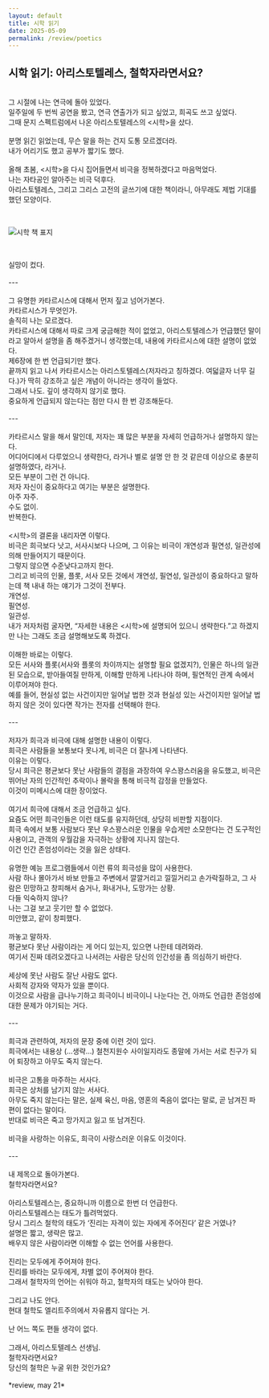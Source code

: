 ```yaml
---
layout: default
title: 시학 읽기
date: 2025-05-09
permalink: /review/poetics
---
```


## 시학 읽기: 아리스토텔레스, 철학자라면서요?<br>
<br>
그 시절에 나는 연극에 돌아 있었다.<br>
일주일에 두 번씩 공연을 봤고, 연극 연출가가 되고 싶었고, 희곡도 쓰고 싶었다.<br>
그때 문지 스펙트럼에서 나온 아리스토텔레스의 <시학>을 샀다.<br>
<br>
분명 읽긴 읽었는데, 무슨 말을 하는 건지 도통 모르겠더라.<br>
내가 어리기도 했고 공부가 짧기도 했다.<br>
<br>
올해 초봄, <시학>을 다시 집어들면서 비극을 정복하겠다고 마음먹었다.<br>
나는 자타공인 알아주는 비극 덕후다.<br>
아리스토텔레스, 그리고 그리스 고전의 글쓰기에 대한 책이라니, 아무래도 제법 기대를 했던 모양이다.<br>
<br>
<img src="{{ /images/poetics.jpeg | relative_url }}" alt="시학 책 표지" style="max-width: 100%; margin: 2em 0;" /><br>
<br>
실망이 컸다.<br>
<br>
---<br>
<br>
그 유명한 카타르시스에 대해서 먼저 짚고 넘어가본다.<br>
카타르시스가 무엇인가.<br>
솔직히 나는 모르겠다.<br>
카타르시스에 대해서 따로 크게 궁금해한 적이 없었고, 아리스토텔레스가 언급했던 말이라고 알아서 설명을 좀 해주겠거니 생각했는데, 내용에 카타르시스에 대한 설명이 없었다.<br>
제6장에 한 번 언급되기만 했다.<br>
끝까지 읽고 나서 카타르시스는 아리스토텔레스(저자라고 칭하겠다. 여덟글자 너무 길다.)가 딱히 강조하고 싶은 개념이 아니라는 생각이 들었다.<br>
그래서 나도. 깊이 생각하지 않기로 했다.<br>
중요하게 언급되지 않는다는 점만 다시 한 번 강조해둔다.<br>
<br>
---<br>
<br>
카타르시스 말을 해서 말인데, 저자는 꽤 많은 부분을 자세히 언급하거나 설명하지 않는다.<br>
어디어디에서 다루었으니 생략한다, 라거나 별로 설명 안 한 것 같은데 이상으로 충분히 설명하였다, 라거나.<br>
모든 부분이 그런 건 아니다.<br>
저자 자신이 중요하다고 여기는 부분은 설명한다.<br>
아주 자주.<br>
수도 없이.<br>
반복한다.<br>
<br>
<시학>의 결론을 내리자면 이렇다.<br>
비극은 희극보다 낫고, 서사시보다 나으며, 그 이유는 비극이 개연성과 필연성, 일관성에 의해 만들어지기 때문이다.<br>
그렇지 않으면 수준낮다고까지 한다.<br>
그리고 비극의 인물, 플롯, 서사 모든 것에서 개연성, 필연성, 일관성이 중요하다고 말하는데 책 내내 하는 얘기가 그것이 전부다.<br>
개연성.<br>
필연성.<br>
일관성.<br>
내가 저자처럼 굴자면, “자세한 내용은 <시학>에 설명되어 있으니 생략한다.”고 하겠지만 나는 그래도 조금 설명해보도록 하겠다.<br>
<br>
이해한 바로는 이렇다.<br>
모든 서사와 플롯(서사와 플롯의 차이까지는 설명할 필요 없겠지?), 인물은 하나의 일관된 모습으로, 받아들여질 만하게, 이해할 만하게 나타나야 하며, 필연적인 관계 속에서 이루어져야 한다.<br>
예를 들어, 현실성 없는 사건이지만 일어날 법한 것과 현실성 있는 사건이지만 일어날 법하지 않은 것이 있다면 작가는 전자를 선택해야 한다.<br>
<br>
---<br>
<br>
저자가 희극과 비극에 대해 설명한 내용이 이렇다.<br>
희극은 사람들을 보통보다 못나게, 비극은 더 잘나게 나타낸다.<br>
이유는 이렇다.<br>
당시 희극은 평균보다 못난 사람들의 결점을 과장하여 우스꽝스러움을 유도했고, 비극은 뛰어난 자의 인간적인 추락이나 몰락을 통해 비극적 감정을 만들었다.<br>
이것이 미메시스에 대한 장이었다.<br>
<br>
여기서 희극에 대해서 조금 언급하고 싶다.<br>
요즘도 어떤 희극인들은 이런 태도를 유지하던데, 상당히 비판할 지점이다.<br>
희극 속에서 보통 사람보다 못난 우스꽝스러운 인물을 우습게만 소모한다는 건 도구적인 사용이고, 관객의 우월감을 자극하는 상황에 지나지 않는다.<br>
이건 인간 존엄성이라는 것을 잃은 상태다.<br>
<br>
유명한 예능 프로그램들에서 이런 류의 희극성을 많이 사용한다.<br>
사람 하나 몰아가서 바보 만들고 주변에서 깔깔거리고 낄낄거리고 손가락질하고, 그 사람은 민망하고 창피해서 숨거나, 화내거나, 도망가는 상황.<br>
다들 익숙하지 않나?<br>
나는 그걸 보고 웃기만 할 수 없었다.<br>
미안했고, 같이 창피했다.<br>
<br>
까놓고 말하자.<br>
평균보다 못난 사람이라는 게 어디 있는지, 있으면 나한테 데려와라.<br>
여기서 진짜 데려오겠다고 나서려는 사람은 당신의 인간성을 좀 의심하기 바란다.<br>
<br>
세상에 못난 사람도 잘난 사람도 없다.<br>
사회적 강자와 약자가 있을 뿐이다.<br>
이것으로 사람을 급나누기하고 희극이니 비극이니 나눈다는 건, 아까도 언급한 존엄성에 대한 문제가 야기되는 거다.<br>
<br>
---<br>
<br>
희극과 관련하여, 저자의 문장 중에 이런 것이 있다.<br>
희극에서는 내용상 (…생략…) 철천지원수 사이일지라도 종말에 가서는 서로 친구가 되어 퇴장하고 아무도 죽지 않는다.<br>
<br>
비극은 고통을 마주하는 서사다.<br>
희극은 상처를 남기지 않는 서사다.<br>
아무도 죽지 않는다는 말은, 실제 육신, 마음, 영혼의 죽음이 없다는 말로, 곧 남겨진 파편이 없다는 말이다.<br>
반대로 비극은 죽고 망가지고 잃고 또 남겨진다.<br>
<br>
비극을 사랑하는 이유도, 희극이 사랑스러운 이유도 이것이다.<br>
<br>
---<br>
<br>
내 제목으로 돌아가본다.<br>
철학자라면서요?<br>
<br>
아리스토텔레스는, 중요하니까 이름으로 한번 더 언급한다.<br>
아리스토텔레스는 태도가 틀려먹었다.<br>
당시 그리스 철학의 태도가 ‘진리는 자격이 있는 자에게 주어진다’ 같은 거였나?<br>
설명은 짧고, 생략은 많고.<br>
배우지 않은 사람이라면 이해할 수 없는 언어를 사용한다.<br>
<br>
진리는 모두에게 주어져야 한다.<br>
진리를 바라는 모두에게, 차별 없이 주어져야 한다.<br>
그래서 철학자의 언어는 쉬워야 하고, 철학자의 태도는 낮아야 한다.<br>
<br>
그리고 나도 안다.<br>
현대 철학도 엘리트주의에서 자유롭지 않다는 거.<br>
<br>
난 어느 쪽도 편들 생각이 없다.<br>
<br>
그래서, 아리스토텔레스 선생님.<br>
철학자라면서요?<br>
당신의 철학은 누굴 위한 것인가요?<br>
<br>
*review, may 21*<br>
<br>
<br>
